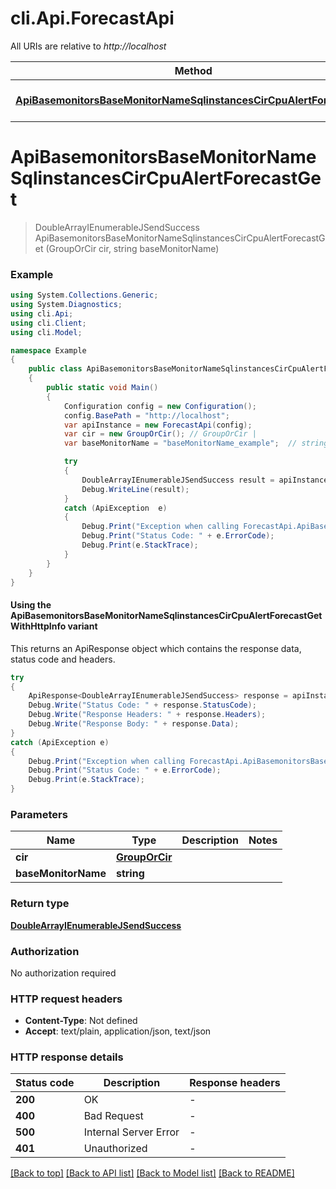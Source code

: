 # cli.Api.ForecastApi

All URIs are relative to *http://localhost*

| Method | HTTP request | Description |
|--------|--------------|-------------|
| [**ApiBasemonitorsBaseMonitorNameSqlinstancesCirCpuAlertForecastGet**](ForecastApi.md#apibasemonitorsbasemonitornamesqlinstancescircpualertforecastget) | **GET** /api/basemonitors/{baseMonitorName}/sqlinstances/{cir}/cpu-alert-forecast |  |

<a id="apibasemonitorsbasemonitornamesqlinstancescircpualertforecastget"></a>
# **ApiBasemonitorsBaseMonitorNameSqlinstancesCirCpuAlertForecastGet**
> DoubleArrayIEnumerableJSendSuccess ApiBasemonitorsBaseMonitorNameSqlinstancesCirCpuAlertForecastGet (GroupOrCir cir, string baseMonitorName)



### Example
```csharp
using System.Collections.Generic;
using System.Diagnostics;
using cli.Api;
using cli.Client;
using cli.Model;

namespace Example
{
    public class ApiBasemonitorsBaseMonitorNameSqlinstancesCirCpuAlertForecastGetExample
    {
        public static void Main()
        {
            Configuration config = new Configuration();
            config.BasePath = "http://localhost";
            var apiInstance = new ForecastApi(config);
            var cir = new GroupOrCir(); // GroupOrCir | 
            var baseMonitorName = "baseMonitorName_example";  // string | 

            try
            {
                DoubleArrayIEnumerableJSendSuccess result = apiInstance.ApiBasemonitorsBaseMonitorNameSqlinstancesCirCpuAlertForecastGet(cir, baseMonitorName);
                Debug.WriteLine(result);
            }
            catch (ApiException  e)
            {
                Debug.Print("Exception when calling ForecastApi.ApiBasemonitorsBaseMonitorNameSqlinstancesCirCpuAlertForecastGet: " + e.Message);
                Debug.Print("Status Code: " + e.ErrorCode);
                Debug.Print(e.StackTrace);
            }
        }
    }
}
```

#### Using the ApiBasemonitorsBaseMonitorNameSqlinstancesCirCpuAlertForecastGetWithHttpInfo variant
This returns an ApiResponse object which contains the response data, status code and headers.

```csharp
try
{
    ApiResponse<DoubleArrayIEnumerableJSendSuccess> response = apiInstance.ApiBasemonitorsBaseMonitorNameSqlinstancesCirCpuAlertForecastGetWithHttpInfo(cir, baseMonitorName);
    Debug.Write("Status Code: " + response.StatusCode);
    Debug.Write("Response Headers: " + response.Headers);
    Debug.Write("Response Body: " + response.Data);
}
catch (ApiException e)
{
    Debug.Print("Exception when calling ForecastApi.ApiBasemonitorsBaseMonitorNameSqlinstancesCirCpuAlertForecastGetWithHttpInfo: " + e.Message);
    Debug.Print("Status Code: " + e.ErrorCode);
    Debug.Print(e.StackTrace);
}
```

### Parameters

| Name | Type | Description | Notes |
|------|------|-------------|-------|
| **cir** | [**GroupOrCir**](GroupOrCir.md) |  |  |
| **baseMonitorName** | **string** |  |  |

### Return type

[**DoubleArrayIEnumerableJSendSuccess**](DoubleArrayIEnumerableJSendSuccess.md)

### Authorization

No authorization required

### HTTP request headers

 - **Content-Type**: Not defined
 - **Accept**: text/plain, application/json, text/json


### HTTP response details
| Status code | Description | Response headers |
|-------------|-------------|------------------|
| **200** | OK |  -  |
| **400** | Bad Request |  -  |
| **500** | Internal Server Error |  -  |
| **401** | Unauthorized |  -  |

[[Back to top]](#) [[Back to API list]](../README.md#documentation-for-api-endpoints) [[Back to Model list]](../README.md#documentation-for-models) [[Back to README]](../README.md)

